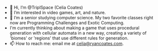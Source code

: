 - 👋 Hi, I’m @TriplSpace (Celia Coates)
- 👀 I’m interested in video games, art, and nature.
- 🌱 I’m a senior studying computer science. My two favorite classes right now are Programming Challenges and Exotic Computing.
- I'm currently thinking about making a game that uses procedural generation with cellular automata in a new way, creating a variety of 'biomes' or 'regions' that use different rules for generation.
- 📫 How to reach me: email me at celia@ryancoates.com.

<!---
TriplSpace/TriplSpace is a ✨ special ✨ repository because its `README.md` (this file) appears on your GitHub profile.
You can click the Preview link to take a look at your changes.
--->

